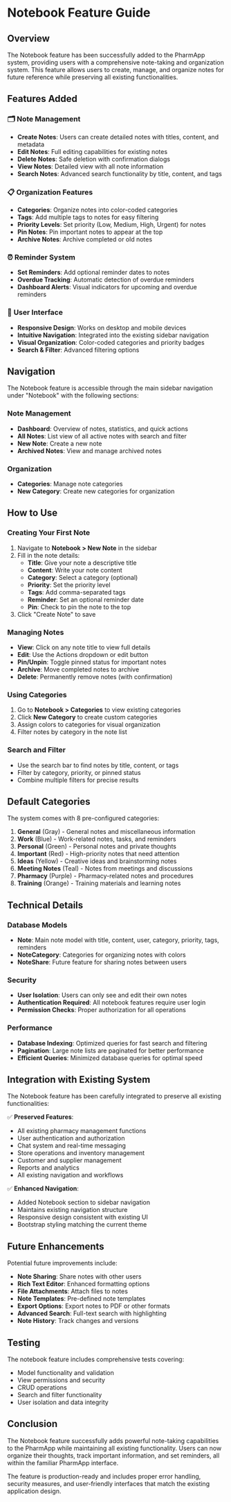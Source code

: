 # Notebook Feature Guide

## Overview
The Notebook feature has been successfully added to the PharmApp system, providing users with a comprehensive note-taking and organization system. This feature allows users to create, manage, and organize notes for future reference while preserving all existing functionalities.

## Features Added

### 🗂️ **Note Management**
- **Create Notes**: Users can create detailed notes with titles, content, and metadata
- **Edit Notes**: Full editing capabilities for existing notes
- **Delete Notes**: Safe deletion with confirmation dialogs
- **View Notes**: Detailed view with all note information
- **Search Notes**: Advanced search functionality by title, content, and tags

### 📋 **Organization Features**
- **Categories**: Organize notes into color-coded categories
- **Tags**: Add multiple tags to notes for easy filtering
- **Priority Levels**: Set priority (Low, Medium, High, Urgent) for notes
- **Pin Notes**: Pin important notes to appear at the top
- **Archive Notes**: Archive completed or old notes

### ⏰ **Reminder System**
- **Set Reminders**: Add optional reminder dates to notes
- **Overdue Tracking**: Automatic detection of overdue reminders
- **Dashboard Alerts**: Visual indicators for upcoming and overdue reminders

### 🎨 **User Interface**
- **Responsive Design**: Works on desktop and mobile devices
- **Intuitive Navigation**: Integrated into the existing sidebar navigation
- **Visual Organization**: Color-coded categories and priority badges
- **Search & Filter**: Advanced filtering options

## Navigation

The Notebook feature is accessible through the main sidebar navigation under "Notebook" with the following sections:

### **Note Management**
- **Dashboard**: Overview of notes, statistics, and quick actions
- **All Notes**: List view of all active notes with search and filter
- **New Note**: Create a new note
- **Archived Notes**: View and manage archived notes

### **Organization**
- **Categories**: Manage note categories
- **New Category**: Create new categories for organization

## How to Use

### Creating Your First Note
1. Navigate to **Notebook > New Note** in the sidebar
2. Fill in the note details:
   - **Title**: Give your note a descriptive title
   - **Content**: Write your note content
   - **Category**: Select a category (optional)
   - **Priority**: Set the priority level
   - **Tags**: Add comma-separated tags
   - **Reminder**: Set an optional reminder date
   - **Pin**: Check to pin the note to the top
3. Click "Create Note" to save

### Managing Notes
- **View**: Click on any note title to view full details
- **Edit**: Use the Actions dropdown or edit button
- **Pin/Unpin**: Toggle pinned status for important notes
- **Archive**: Move completed notes to archive
- **Delete**: Permanently remove notes (with confirmation)

### Using Categories
1. Go to **Notebook > Categories** to view existing categories
2. Click **New Category** to create custom categories
3. Assign colors to categories for visual organization
4. Filter notes by category in the note list

### Search and Filter
- Use the search bar to find notes by title, content, or tags
- Filter by category, priority, or pinned status
- Combine multiple filters for precise results

## Default Categories

The system comes with 8 pre-configured categories:

1. **General** (Gray) - General notes and miscellaneous information
2. **Work** (Blue) - Work-related notes, tasks, and reminders
3. **Personal** (Green) - Personal notes and private thoughts
4. **Important** (Red) - High-priority notes that need attention
5. **Ideas** (Yellow) - Creative ideas and brainstorming notes
6. **Meeting Notes** (Teal) - Notes from meetings and discussions
7. **Pharmacy** (Purple) - Pharmacy-related notes and procedures
8. **Training** (Orange) - Training materials and learning notes

## Technical Details

### Database Models
- **Note**: Main note model with title, content, user, category, priority, tags, reminders
- **NoteCategory**: Categories for organizing notes with colors
- **NoteShare**: Future feature for sharing notes between users

### Security
- **User Isolation**: Users can only see and edit their own notes
- **Authentication Required**: All notebook features require user login
- **Permission Checks**: Proper authorization for all operations

### Performance
- **Database Indexing**: Optimized queries for fast search and filtering
- **Pagination**: Large note lists are paginated for better performance
- **Efficient Queries**: Minimized database queries for optimal speed

## Integration with Existing System

The Notebook feature has been carefully integrated to preserve all existing functionalities:

✅ **Preserved Features**:
- All existing pharmacy management functions
- User authentication and authorization
- Chat system and real-time messaging
- Store operations and inventory management
- Customer and supplier management
- Reports and analytics
- All existing navigation and workflows

✅ **Enhanced Navigation**:
- Added Notebook section to sidebar navigation
- Maintains existing navigation structure
- Responsive design consistent with existing UI
- Bootstrap styling matching the current theme

## Future Enhancements

Potential future improvements include:
- **Note Sharing**: Share notes with other users
- **Rich Text Editor**: Enhanced formatting options
- **File Attachments**: Attach files to notes
- **Note Templates**: Pre-defined note templates
- **Export Options**: Export notes to PDF or other formats
- **Advanced Search**: Full-text search with highlighting
- **Note History**: Track changes and versions

## Testing

The notebook feature includes comprehensive tests covering:
- Model functionality and validation
- View permissions and security
- CRUD operations
- Search and filter functionality
- User isolation and data integrity

## Conclusion

The Notebook feature successfully adds powerful note-taking capabilities to the PharmApp while maintaining all existing functionality. Users can now organize their thoughts, track important information, and set reminders, all within the familiar PharmApp interface.

The feature is production-ready and includes proper error handling, security measures, and user-friendly interfaces that match the existing application design.
